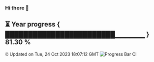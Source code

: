 ### Hi there 👋
⏳ Year progress { ████████████████████████▁▁▁▁▁▁ } 81.30 %
---
⏰ Updated on Tue, 24 Oct 2023 18:07:12 GMT
![Progress Bar CI](https://github.com/Moyi321/Moyi321/workflows/Progress%20Bar%20CI/badge.svg)
